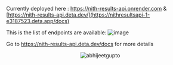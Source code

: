 Currently deployed here :
https://nith-results-api.onrender.com
 &
[https://nith-results-api.deta.dev/](https://nithresultsapi-1-e3187523.deta.app/docs)

This is the list of endpoints are available:
![image](https://user-images.githubusercontent.com/53190754/210219607-12aa1726-6c92-46eb-b77b-0ef3e92473e8.png)

Go to https://nith-results-api.deta.dev/docs for more details
<p align="center"> <img src="https://komarev.com/ghpvc/?username=abhijeetgupto&label=Views&color=ce9927&style=flat" alt="abhijeetgupto" /> </p>
